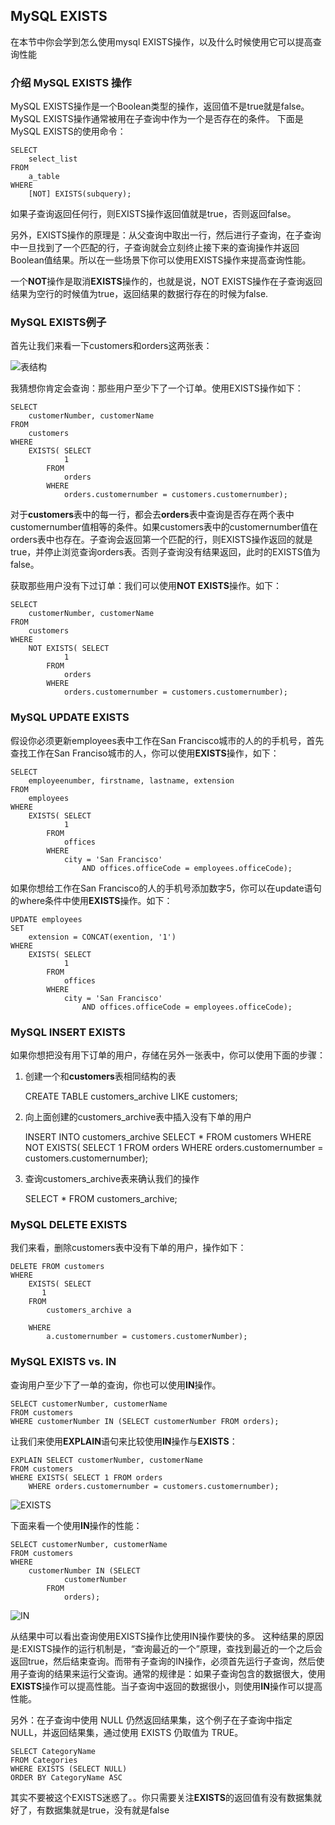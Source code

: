 ## MySQL EXISTS
在本节中你会学到怎么使用mysql EXISTS操作，以及什么时候使用它可以提高查询性能
### 介绍 MySQL EXISTS 操作
MySQL EXISTS操作是一个Boolean类型的操作，返回值不是true就是false。MySQL EXISTS操作通常被用在子查询中作为一个是否存在的条件。
下面是MySQL EXISTS的使用命令：

    SELECT 
        select_list
    FROM
        a_table
    WHERE
        [NOT] EXISTS(subquery);
如果子查询返回任何行，则EXISTS操作返回值就是true，否则返回false。

另外，EXISTS操作的原理是：从父查询中取出一行，然后进行子查询，在子查询中一旦找到了一个匹配的行，子查询就会立刻终止接下来的查询操作并返回Boolean值结果。所以在一些场景下你可以使用EXISTS操作来提高查询性能。

一个**NOT**操作是取消**EXISTS**操作的，也就是说，NOT EXISTS操作在子查询返回结果为空行的时候值为true，返回结果的数据行存在的时候为false.

### MySQL EXISTS例子
首先让我们来看一下customers和orders这两张表：

![表结构](http://www.mysqltutorial.org/wp-content/uploads/2009/12/customers_orders_tables.png)

我猜想你肯定会查询：那些用户至少下了一个订单。使用EXISTS操作如下：

    SELECT 
        customerNumber, customerName
    FROM
        customers
    WHERE
        EXISTS( SELECT 
                1
            FROM
                orders
            WHERE
                orders.customernumber = customers.customernumber);

对于**customers**表中的每一行，都会去**orders**表中查询是否存在两个表中customernumber值相等的条件。如果customers表中的customernumber值在orders表中也存在。子查询会返回第一个匹配的行，则EXISTS操作返回的就是true，并停止浏览查询orders表。否则子查询没有结果返回，此时的EXISTS值为false。
 
获取那些用户没有下过订单：我们可以使用**NOT EXISTS**操作。如下：

    SELECT 
        customerNumber, customerName
    FROM
        customers
    WHERE
        NOT EXISTS( SELECT 
                1
            FROM
                orders
            WHERE
                orders.customernumber = customers.customernumber);

### MySQL UPDATE EXISTS
假设你必须更新employees表中工作在San Francisco城市的人的的手机号，首先查找工作在San Franciso城市的人，你可以使用**EXISTS**操作，如下：
    
    SELECT 
        employeenumber, firstname, lastname, extension
    FROM
        employees
    WHERE
        EXISTS( SELECT 
                1
            FROM
                offices
            WHERE
                city = 'San Francisco'
                    AND offices.officeCode = employees.officeCode);
如果你想给工作在San Francisco的人的手机号添加数字5，你可以在update语句的where条件中使用**EXISTS**操作。如下：

    UPDATE employees 
    SET 
        extension = CONCAT(exention, '1')
    WHERE
        EXISTS( SELECT 
                1
            FROM
                offices
            WHERE
                city = 'San Francisco'
                    AND offices.officeCode = employees.officeCode);
### MySQL INSERT EXISTS
如果你想把没有用下订单的用户，存储在另外一张表中，你可以使用下面的步骤：

1. 创建一个和**customers**表相同结构的表
   
    CREATE TABLE customers_archive LIKE customers;
2. 向上面创建的customers_archive表中插入没有下单的用户
   
    INSERT INTO customers_archive
    SELECT * FROM customers
    WHERE NOT EXISTS( SELECT 
                1
            FROM
                orders
            WHERE
                orders.customernumber = customers.customernumber);
3. 查询customers_archive表来确认我们的操作

    SELECT * FROM customers_archive; 
### MySQL DELETE EXISTS
我们来看，删除customers表中没有下单的用户，操作如下：

    DELETE FROM customers
    WHERE
        EXISTS( SELECT 
           1
        FROM
            customers_archive a
    
        WHERE
            a.customernumber = customers.customerNumber);
### MySQL EXISTS vs. IN
查询用户至少下了一单的查询，你也可以使用**IN**操作。

    SELECT customerNumber, customerName
    FROM customers
    WHERE customerNumber IN (SELECT customerNumber FROM orders);
让我们来使用**EXPLAIN**语句来比较使用**IN**操作与**EXISTS**：

    EXPLAIN SELECT customerNumber, customerName
    FROM customers
    WHERE EXISTS( SELECT 1 FROM orders
        WHERE orders.customernumber = customers.customernumber); 

![EXISTS](http://www.mysqltutorial.org/wp-content/uploads/2016/01/MySQL-EXISTS-vs-IN-EXISTS-performance.jpg)

下面来看一个使用**IN**操作的性能：
    
    SELECT customerNumber, customerName
    FROM customers
    WHERE
        customerNumber IN (SELECT 
                customerNumber
            FROM
                orders);

![IN](http://www.mysqltutorial.org/wp-content/uploads/2016/01/MySQL-EXISTS-vs-IN-IN-performance.jpg)

从结果中可以看出查询使用EXISTS操作比使用IN操作要快的多。
这种结果的原因是:EXISTS操作的运行机制是，“查询最近的一个”原理，查找到最近的一个之后会返回true，然后结束查询。而带有子查询的IN操作，必须首先运行子查询，然后使用子查询的结果来运行父查询。通常的规律是：如果子查询包含的数据很大，使用**EXISTS**操作可以提高性能。当子查询中返回的数据很小，则使用**IN**操作可以提高性能。

另外：在子查询中使用 NULL 仍然返回结果集，这个例子在子查询中指定 NULL，并返回结果集，通过使用 EXISTS 仍取值为 TRUE。

    SELECT CategoryName
    FROM Categories
    WHERE EXISTS (SELECT NULL)
    ORDER BY CategoryName ASC
其实不要被这个EXISTS迷惑了。。你只需要关注**EXISTS**的返回值有没有数据集就好了，有数据集就是true，没有就是false


   
 
    




